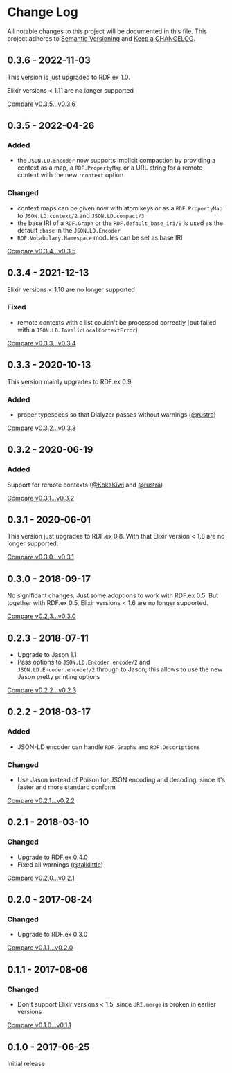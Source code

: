 # Change Log

All notable changes to this project will be documented in this file.
This project adheres to [Semantic Versioning](http://semver.org/) and
[Keep a CHANGELOG](http://keepachangelog.com).


## 0.3.6 - 2022-11-03

This version is just upgraded to RDF.ex 1.0.

Elixir versions < 1.11 are no longer supported

[Compare v0.3.5...v0.3.6](https://github.com/rdf-elixir/jsonld-ex/compare/v0.3.5...v0.3.6)



## 0.3.5 - 2022-04-26

### Added

- the `JSON.LD.Encoder` now supports implicit compaction by providing a context
  as a map, a `RDF.PropertyMap` or a URL string for a remote context with the 
  new `:context` option

### Changed

- context maps can be given now with atom keys or as a `RDF.PropertyMap` to
  `JSON.LD.context/2` and `JSON.LD.compact/3`
- the base IRI of a `RDF.Graph` or the `RDF.default_base_iri/0` is used as the  
  default `:base` in the `JSON.LD.Encoder`
- `RDF.Vocabulary.Namespace` modules can be set as base IRI 


[Compare v0.3.4...v0.3.5](https://github.com/rdf-elixir/jsonld-ex/compare/v0.3.4...v0.3.5)



## 0.3.4 - 2021-12-13

Elixir versions < 1.10 are no longer supported

### Fixed

- remote contexts with a list couldn't be processed correctly (but failed with a `JSON.LD.InvalidLocalContextError`)

[Compare v0.3.3...v0.3.4](https://github.com/rdf-elixir/jsonld-ex/compare/v0.3.3...v0.3.4)



## 0.3.3 - 2020-10-13

This version mainly upgrades to RDF.ex 0.9.
 
### Added

- proper typespecs so that Dialyzer passes without warnings ([@rustra](https://github.com/rustra))

[Compare v0.3.2...v0.3.3](https://github.com/rdf-elixir/jsonld-ex/compare/v0.3.2...v0.3.3)



## 0.3.2 - 2020-06-19

### Added

Support for remote contexts ([@KokaKiwi](https://github.com/KokaKiwi) and [@rustra](https://github.com/rustra))

[Compare v0.3.1...v0.3.2](https://github.com/rdf-elixir/jsonld-ex/compare/v0.3.1...v0.3.2)



## 0.3.1 - 2020-06-01

This version just upgrades to RDF.ex 0.8. With that Elixir version < 1.8 are no longer supported.

[Compare v0.3.0...v0.3.1](https://github.com/rdf-elixir/jsonld-ex/compare/v0.3.0...v0.3.1)



## 0.3.0 - 2018-09-17

No significant changes. Just some adoptions to work with RDF.ex 0.5. 
But together with RDF.ex 0.5, Elixir versions < 1.6 are no longer supported.

[Compare v0.2.3...v0.3.0](https://github.com/rdf-elixir/jsonld-ex/compare/v0.2.3...v0.3.0)



## 0.2.3 - 2018-07-11

- Upgrade to Jason 1.1
- Pass options to `JSON.LD.Encoder.encode/2` and `JSON.LD.Encoder.encode!/2` 
  through to Jason; this allows to use the new Jason pretty printing options  

[Compare v0.2.2...v0.2.3](https://github.com/rdf-elixir/jsonld-ex/compare/v0.2.2...v0.2.3)



## 0.2.2 - 2018-03-17

### Added

- JSON-LD encoder can handle `RDF.Graph`s and `RDF.Description`s 

### Changed

- Use Jason instead of Poison for JSON encoding and decoding, since it's faster and more standard conform


[Compare v0.2.1...v0.2.2](https://github.com/rdf-elixir/jsonld-ex/compare/v0.2.1...v0.2.2)



## 0.2.1 - 2018-03-10

### Changed

- Upgrade to RDF.ex 0.4.0
- Fixed all warnings ([@talklittle](https://github.com/talklittle)) 


[Compare v0.2.0...v0.2.1](https://github.com/rdf-elixir/jsonld-ex/compare/v0.2.0...v0.2.1)



## 0.2.0 - 2017-08-24

### Changed

- Upgrade to RDF.ex 0.3.0


[Compare v0.1.1...v0.2.0](https://github.com/rdf-elixir/jsonld-ex/compare/v0.1.1...v0.2.0)



## 0.1.1 - 2017-08-06

### Changed

- Don't support Elixir versions < 1.5, since `URI.merge` is broken in earlier versions  


[Compare v0.1.0...v0.1.1](https://github.com/rdf-elixir/jsonld-ex/compare/v0.1.0...v0.1.1)



## 0.1.0 - 2017-06-25

Initial release
